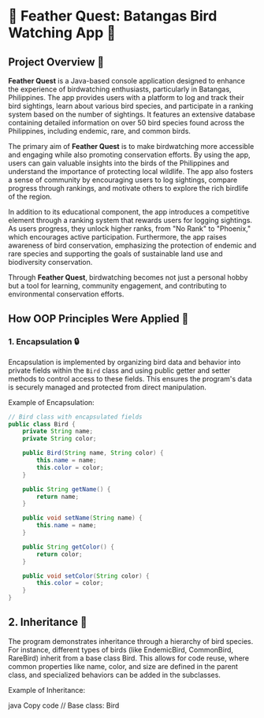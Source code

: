 # 🌿 **Feather Quest: Batangas Bird Watching App** 🌿  

## **Project Overview** 🚀  
**Feather Quest** is a Java-based console application designed to enhance the experience of birdwatching enthusiasts, particularly in Batangas, Philippines. The app provides users with a platform to log and track their bird sightings, learn about various bird species, and participate in a ranking system based on the number of sightings. It features an extensive database containing detailed information on over 50 bird species found across the Philippines, including endemic, rare, and common birds.  

The primary aim of **Feather Quest** is to make birdwatching more accessible and engaging while also promoting conservation efforts. By using the app, users can gain valuable insights into the birds of the Philippines and understand the importance of protecting local wildlife. The app also fosters a sense of community by encouraging users to log sightings, compare progress through rankings, and motivate others to explore the rich birdlife of the region.

In addition to its educational component, the app introduces a competitive element through a ranking system that rewards users for logging sightings. As users progress, they unlock higher ranks, from "No Rank" to "Phoenix," which encourages active participation. Furthermore, the app raises awareness of bird conservation, emphasizing the protection of endemic and rare species and supporting the goals of sustainable land use and biodiversity conservation.  

Through **Feather Quest**, birdwatching becomes not just a personal hobby but a tool for learning, community engagement, and contributing to environmental conservation efforts.  

## **How OOP Principles Were Applied** 🔄  

### 1. **Encapsulation** 🔒  
Encapsulation is implemented by organizing bird data and behavior into private fields within the `Bird` class and using public getter and setter methods to control access to these fields. This ensures the program's data is securely managed and protected from direct manipulation.

Example of Encapsulation:
```java
// Bird class with encapsulated fields
public class Bird {
    private String name;
    private String color;

    public Bird(String name, String color) {
        this.name = name;
        this.color = color;
    }

    public String getName() {
        return name;
    }

    public void setName(String name) {
        this.name = name;
    }

    public String getColor() {
        return color;
    }

    public void setColor(String color) {
        this.color = color;
    }
}
```

## 2. **Inheritance** 🔄
The program demonstrates inheritance through a hierarchy of bird species. For instance, different types of birds (like EndemicBird, CommonBird, RareBird) inherit from a base class Bird. This allows for code reuse, where common properties like name, color, and size are defined in the parent class, and specialized behaviors can be added in the subclasses.

Example of Inheritance:

java
Copy code
// Base class: Bird

## 
